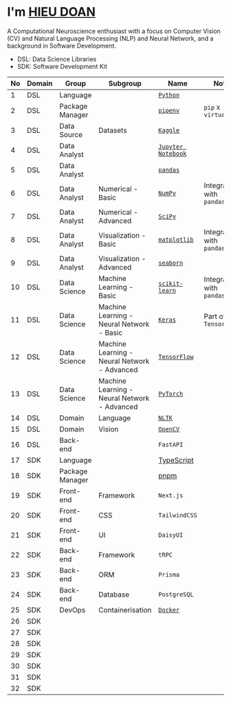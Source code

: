 # I'm [HIEU DOAN](https://hieudoanm.vercel.app)

A Computational Neuroscience enthusiast with a focus on Computer Vision (CV) and Natural Language Processing (NLP) and Neural Network, and a background in Software Development.

- DSL: Data Science Libraries
- SDK: Software Development Kit

| No  | Domain | Group           | Subgroup                                     | Name                                               | Note                     |
| --- | ------ | --------------- | -------------------------------------------- | -------------------------------------------------- | ------------------------ |
| 1   | DSL    | Language        |                                              | [`Python`](https://www.python.org/)                |                          |
| 2   | DSL    | Package Manager |                                              | [`pipenv`](https://pipenv.pypa.io/en/latest/)      | `pip` x `virtualenv`     |
| 3   | DSL    | Data Source     | Datasets                                     | [`Kaggle`](https://www.kaggle.com/)                |                          |
| 4   | DSL    | Data Analyst    |                                              | [`Jupyter Notebook`](https://jupyter.org/)         |                          |
| 5   | DSL    | Data Analyst    |                                              | [`pandas`](https://pandas.pydata.org/)             |                          |
| 6   | DSL    | Data Analyst    | Numerical - Basic                            | [`NumPy`](https://numpy.org/)                      | Integrated with `pandas` |
| 7   | DSL    | Data Analyst    | Numerical - Advanced                         | [`SciPy`](https://scipy.org/)                      |                          |
| 8   | DSL    | Data Analyst    | Visualization - Basic                        | [`matplotlib`](https://matplotlib.org/)            | Integrated with `pandas` |
| 9   | DSL    | Data Analyst    | Visualization - Advanced                     | [`seaborn`](https://seaborn.pydata.org/)           |                          |
| 10  | DSL    | Data Science    | Machine Learning - Basic                     | [`scikit-learn`](https://scikit-learn.org/stable/) | Integrated with `pandas` |
| 11  | DSL    | Data Science    | Machine Learning - Neural Network - Basic    | [`Keras`](https://keras.io/)                       | Part of `TensorFlow`     |
| 12  | DSL    | Data Science    | Machine Learning - Neural Network - Advanced | [`TensorFlow`](https://www.tensorflow.org/)        |                          |
| 13  | DSL    | Data Science    | Machine Learning - Neural Network - Advanced | [`PyTorch`](https://pytorch.org/)                  |                          |
| 14  | DSL    | Domain          | Language                                     | [`NLTK`](https://www.nltk.org/)                    |                          |
| 15  | DSL    | Domain          | Vision                                       | [`OpenCV`](https://opencv.org/)                    |                          |
| 16  | DSL    | Back-end        |                                              | `FastAPI`                                          |                          |
| 17  | SDK    | Language        |                                              | [TypeScript](https://www.typescriptlang.org/)      |                          |
| 18  | SDK    | Package Manager |                                              | [pnpm](https://pnpm.io/)                           |                          |
| 19  | SDK    | Front-end       | Framework                                    | `Next.js`                                          |                          |
| 20  | SDK    | Front-end       | CSS                                          | `TailwindCSS`                                      |                          |
| 21  | SDK    | Front-end       | UI                                           | `DaisyUI`                                          |                          |
| 22  | SDK    | Back-end        | Framework                                    | `tRPC`                                             |                          |
| 23  | SDK    | Back-end        | ORM                                          | `Prisma`                                           |                          |
| 24  | SDK    | Back-end        | Database                                     | `PostgreSQL`                                       |                          |
| 25  | SDK    | DevOps          | Containerisation                             | [`Docker`](https://www.docker.com/)                |                          |
| 26  | SDK    |                 |                                              |                                                    |                          |
| 27  | SDK    |                 |                                              |                                                    |                          |
| 28  | SDK    |                 |                                              |                                                    |                          |
| 29  | SDK    |                 |                                              |                                                    |                          |
| 30  | SDK    |                 |                                              |                                                    |                          |
| 31  | SDK    |                 |                                              |                                                    |                          |
| 32  | SDK    |                 |                                              |                                                    |                          |
